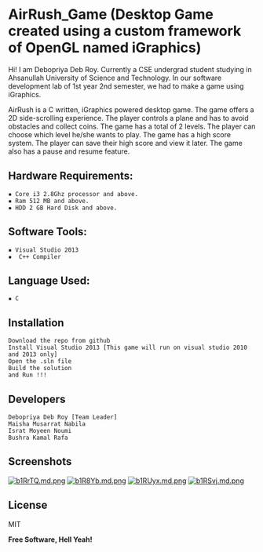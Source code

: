 # AirRush_Game (Desktop Game created using a custom framework of OpenGL named iGraphics)
Hi!
I am Debopriya Deb Roy. Currently a CSE undergrad student studying in Ahsanullah University of Science and Technology. In our software development lab of 1st year 2nd semester, we had to make a game using iGraphics.

AirRush is a C written, iGraphics powered desktop game. The game offers a 2D side-scrolling experience. The player controls a plane and has to avoid obstacles and collect coins. The game has a total of 2 levels. The player can choose which level he/she wants to play. The game has a high score system. The player can save their high score and view it later. The game also has a pause and resume feature.

## Hardware Requirements: 
    ▪ Core i3 2.8Ghz processor and above.
    ▪ Ram 512 MB and above.
    ▪ HDD 2 GB Hard Disk and above.

## Software Tools: 
    ▪ Visual Studio 2013
    ▪  C++ Compiler
## Language Used: 
    ▪ C
  
## Installation
    Download the repo from github
    Install Visual Studio 2013 [This game will run on visual studio 2010 and 2013 only]
    Open the .sln file 
    Build the solution
    and Run !!!

## Developers
    Debopriya Deb Roy [Team Leader]
    Maisha Musarrat Nabila
    Israt Moyeen Noumi
    Bushra Kamal Rafa
    
 ## Screenshots
 [![b1RrTQ.md.png](https://iili.io/b1RrTQ.md.png)](https://freeimage.host/i/b1RrTQ)
[![b1R8Yb.md.png](https://iili.io/b1R8Yb.md.png)](https://freeimage.host/i/b1R8Yb)
[![b1RUyx.md.png](https://iili.io/b1RUyx.md.png)](https://freeimage.host/i/b1RUyx)
[![b1RSvj.md.png](https://iili.io/b1RSvj.md.png)](https://freeimage.host/i/b1RSvj)

License
----
MIT

**Free Software, Hell Yeah!**





